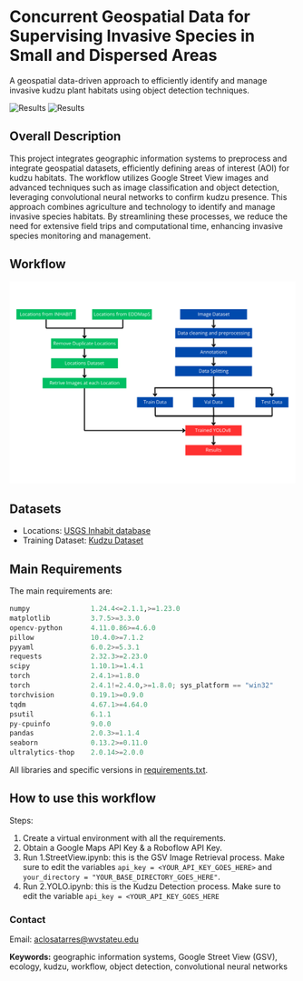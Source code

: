 # Concurrent Geospatial Data for Supervising Invasive Species in Small and Dispersed Areas 
A geospatial data-driven approach to efficiently identify and manage invasive kudzu plant habitats using object detection techniques.

![Results](images/KudzuResults.png)
![Results](images/KudzuResults.png)

## Overall Description
This project integrates geographic information systems to preprocess and integrate geospatial datasets, efficiently defining areas of interest (AOI) for kudzu habitats. The workflow utilizes Google Street View images and advanced techniques such as image classification and object detection, leveraging convolutional neural networks to confirm kudzu presence. This approach combines agriculture and technology to identify and manage invasive species habitats. By streamlining these processes, we reduce the need for extensive field trips and computational time, enhancing invasive species monitoring and management.


## Workflow
![Workflow of our proposed model](images/diagram.png)

## Datasets
- Locations: [USGS Inhabit database](https://gis.usgs.gov/inhabit/)
- Training Dataset: [Kudzu Dataset](https://app.roboflow.com/test-mhm3s/kudzu-in-gsv/3) 

## Main Requirements
The main requirements are:
```python
numpy               1.24.4<=2.1.1,>=1.23.0
matplotlib          3.7.5>=3.3.0
opencv-python       4.11.0.86>=4.6.0
pillow              10.4.0>=7.1.2
pyyaml              6.0.2>=5.3.1
requests            2.32.3>=2.23.0
scipy               1.10.1>=1.4.1
torch               2.4.1>=1.8.0
torch               2.4.1!=2.4.0,>=1.8.0; sys_platform == "win32"
torchvision         0.19.1>=0.9.0
tqdm                4.67.1>=4.64.0
psutil              6.1.1
py-cpuinfo          9.0.0
pandas              2.0.3>=1.1.4
seaborn             0.13.2>=0.11.0
ultralytics-thop    2.0.14>=2.0.0
```
All libraries and specific versions in [requirements.txt](requirements.txt).

## How to use this workflow
Steps:
1. Create a virtual environment with all the requirements.
2. Obtain a Google Maps API Key & a Roboflow API Key.
3. Run 1.StreetView.ipynb: this is the GSV Image Retrieval process. Make sure to edit the variables `api_key = <YOUR_API_KEY_GOES_HERE>` and `your_directory = "YOUR_BASE_DIRECTORY_GOES_HERE"`.
4. Run 2.YOLO.ipynb: this is the Kudzu Detection process. Make sure to edit the variable `api_key = <YOUR_API_KEY_GOES_HERE`

### Contact
Email: aclosatarres@wvstateu.edu

**Keywords:** geographic information systems, Google Street View (GSV), ecology, kudzu, workflow, object detection, convolutional neural networks

